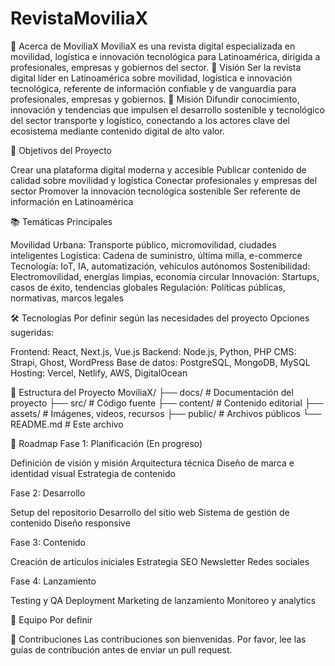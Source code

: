 # RevistaMoviliaX

📖 Acerca de MoviliaX
MoviliaX es una revista digital especializada en movilidad, logística e innovación tecnológica para Latinoamérica, dirigida a profesionales, empresas y gobiernos del sector.
🎯 Visión
Ser la revista digital líder en Latinoamérica sobre movilidad, logística e innovación tecnológica, referente de información confiable y de vanguardia para profesionales, empresas y gobiernos.
🚀 Misión
Difundir conocimiento, innovación y tendencias que impulsen el desarrollo sostenible y tecnológico del sector transporte y logístico, conectando a los actores clave del ecosistema mediante contenido digital de alto valor.

🎯 Objetivos del Proyecto

Crear una plataforma digital moderna y accesible
Publicar contenido de calidad sobre movilidad y logística
Conectar profesionales y empresas del sector
Promover la innovación tecnológica sostenible
Ser referente de información en Latinoamérica


📚 Temáticas Principales

Movilidad Urbana: Transporte público, micromovilidad, ciudades inteligentes
Logística: Cadena de suministro, última milla, e-commerce
Tecnología: IoT, IA, automatización, vehículos autónomos
Sostenibilidad: Electromovilidad, energías limpias, economía circular
Innovación: Startups, casos de éxito, tendencias globales
Regulación: Políticas públicas, normativas, marcos legales


🛠️ Tecnologías
Por definir según las necesidades del proyecto
Opciones sugeridas:

Frontend: React, Next.js, Vue.js
Backend: Node.js, Python, PHP
CMS: Strapi, Ghost, WordPress
Base de datos: PostgreSQL, MongoDB, MySQL
Hosting: Vercel, Netlify, AWS, DigitalOcean


📂 Estructura del Proyecto
MoviliaX/
├── docs/              # Documentación del proyecto
├── src/               # Código fuente
├── content/           # Contenido editorial
├── assets/            # Imágenes, videos, recursos
├── public/            # Archivos públicos
└── README.md          # Este archivo

🚀 Roadmap
Fase 1: Planificación (En progreso)

 Definición de visión y misión
 Arquitectura técnica
 Diseño de marca e identidad visual
 Estrategia de contenido

Fase 2: Desarrollo

 Setup del repositorio
 Desarrollo del sitio web
 Sistema de gestión de contenido
 Diseño responsive

Fase 3: Contenido

 Creación de artículos iniciales
 Estrategia SEO
 Newsletter
 Redes sociales

Fase 4: Lanzamiento

 Testing y QA
 Deployment
 Marketing de lanzamiento
 Monitoreo y analytics


👥 Equipo
Por definir

🤝 Contribuciones
Las contribuciones son bienvenidas. Por favor, lee las guías de contribución antes de enviar un pull request.
